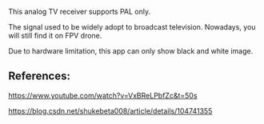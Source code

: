 This analog TV receiver supports PAL only.

The signal used to be widely adopt to broadcast television. Nowadays, you will still find it on FPV drone.

Due to hardware limitation, this app can only show black and white image.

## References:

https://www.youtube.com/watch?v=VxBReLPbfZc&t=50s

https://blog.csdn.net/shukebeta008/article/details/104741355